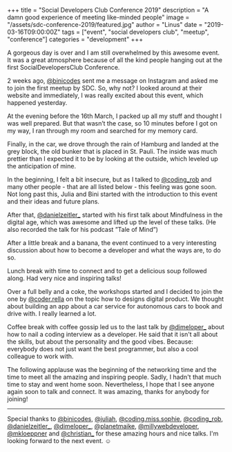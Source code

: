 +++
title = "Social Developers Club Conference 2019"
description = "A damn good experience of meeting like-minded people"
image = "/assets/sdc-conference-2019/featured.jpg"
author = "Linus"
date = "2019-03-16T09:00:00Z"
tags = ["event", "social developers club", "meetup", "conference"]
categories = "development"
+++

A gorgeous day is over and I am still overwhelmed by this awesome event. It was a great atmosphere because of all the kind people hanging out at the first SocialDevelopersClub Conference.<!--more-->

2 weeks ago, [@binicodes](https://instagram.com/binicodes) sent me a message on Instagram and asked me to join the first meetup by SDC. So, why not? I looked around at their website and immediately, I was really excited about this event, which happened yesterday.

At the evening before the 16th March, I packed up all my stuff and thought I was well prepared. But that wasn’t the case, so 10 minutes before I got on my way, I ran through my room and searched for my memory card.

Finally, in the car, we drove through the rain of Hamburg and landed at the grey block, the old bunker that is placed in St. Pauli. The inside was much prettier than I expected it to be by looking at the outside, which leveled up the anticipation of mine.

In the beginning, I felt a bit insecure, but as I talked to [@coding_rob](http://instagram.com/coding_rob) and many other people - that are all listed below - this feeling was gone soon. Not long past this, Julia and Bini started with the introduction to this event and their ideas and future plans.

After that, [@danielzeitler_](http://instagram.com/danielzeitler_) started with his first talk about Mindfulness in the digital age, which was awesome and lifted up the level of these talks. (He also recorded the talk for his podcast ”Tale of Mind”)

After a little break and a banana, the event continued to a very interesting discussion about how to become a developer and what the ways are, to do so.

Lunch break with time to connect and to get a delicious soup followed along. Had very nice and inspiring talks!

Over a full belly and a coke, the workshops started and I decided to join the one by [@coder.rella](https://instagram.com/coder.rella) on the topic how to designs digital product. We thought about building an app about a car service for autonomous cars to book and drive with. I really learned a lot.

Coffee break with coffee gossip led us to the last talk by [@dimeloper_](http://instagram.com/dimeloper_) about how to nail a coding interview as a developer. He said that it isn't all about the skills, but about the personality and the good vibes. Because: everybody does not just want the best programmer, but also a cool colleague to work with.

The following applause was the beginning of the networking time and the time to meet all the amazing and inspiring people. Sadly, I hadn't that much time to stay and went home soon. Nevertheless, I hope that I see anyone again soon to talk and connect.  It was amazing, thanks for anybody for joining!

---

Special thanks to [@binicodes](http://instagram.com/binicodes), [@juliah](http://instagram.com/juliah), [@coding.miss.sophie](http://instagram.com/coding.miss.sophie), [@coding_rob](http://instagram.com/coding_rob), [@danielzeitler_](http://instagram.com/danielzeitler_), [@dimeloper_](http://instagram.com/dimeloper_), [@planetmaike](http://instagram.com/planetmaike), [@millywebdeveloper](http://instagram.com/millywebdeveloper), [@mkloeppner](http://instagram.com/mkloeppner) and [@christian_](http://instagram.com/christian_elzholz) for these amazing hours and nice talks. I'm looking forward to the next event. ☺️
